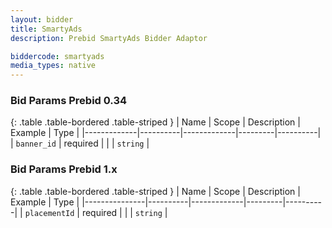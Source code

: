 ```yaml
---
layout: bidder
title: SmartyAds
description: Prebid SmartyAds Bidder Adaptor

biddercode: smartyads
media_types: native
---
```


### Bid Params Prebid 0.34

{: .table .table-bordered .table-striped }
| Name        | Scope    | Description | Example | Type     |
|-------------|----------|-------------|---------|----------|
| `banner_id` | required |             |         | `string` |

### Bid Params Prebid 1.x

{: .table .table-bordered .table-striped }
| Name          | Scope    | Description | Example | Type     |
|---------------|----------|-------------|---------|----------|
| `placementId` | required |             |         | `string` |
